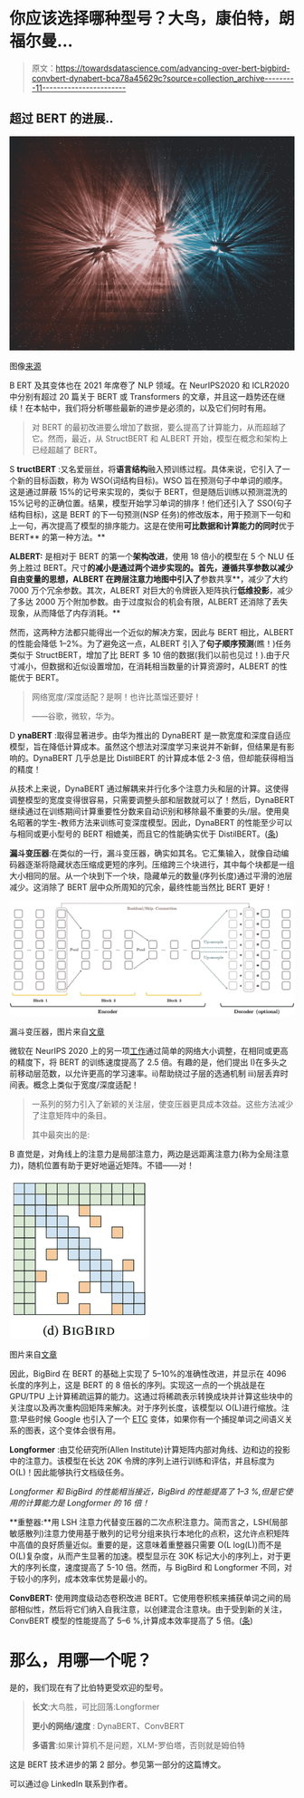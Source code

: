 # 你应该选择哪种型号？大鸟，康伯特，朗福尔曼…

> 原文：<https://towardsdatascience.com/advancing-over-bert-bigbird-convbert-dynabert-bca78a45629c?source=collection_archive---------11----------------------->

## 超过 BERT 的进展..

![](img/229f1d6c7377067bd76859e5342609cd.png)

图像[来源](https://unsplash.com/photos/wb85DEFXeRg)

B ERT 及其变体也在 2021 年席卷了 NLP 领域。在 NeurIPS2020 和 ICLR2020 中分别有超过 20 篇关于 BERT 或 Transformers 的文章，并且这一趋势还在继续！在本帖中，我们将分析哪些最新的进步是必须的，以及它们何时有用。

> 对 BERT 的最初改进要么增加了数据，要么提高了计算能力，从而超越了它。然而，最近，从 StructBERT 和 ALBERT 开始，模型在概念和架构上已经超越了 BERT。

S **tructBERT** :又名爱丽丝，将**语言结构**融入预训练过程。具体来说，它引入了一个新的目标函数，称为 WSO(词结构目标)。WSO 旨在预测句子中单词的顺序。这是通过屏蔽 15%的记号来实现的，类似于 BERT，但是随后训练以预测混洗的 15%记号的正确位置。结果，模型开始学习单词的排序！他们还引入了 SSO(句子结构目标)，这是 BERT 的下一句预测(NSP 任务)的修改版本，用于预测下一句和上一句，再次提高了模型的排序能力。这是在使用**可比数据和计算能力的同时**优于 BERT** 的第一种方法。**

**ALBERT:** 是相对于 BERT 的第一个**架构改进**，使用 18 倍小的模型在 5 个 NLU 任务上胜过 BERT。尺寸**的减小是通过两个进步实现的。首先，遵循共享参数以减少自由变量的思想，ALBERT 在跨层注意力地图中引入了**参数共享**，减少了大约 7000 万个冗余参数。其次，ALBERT 对巨大的令牌嵌入矩阵执行**低维投影**，减少了多达 2000 万个附加参数。由于过度拟合的机会有限，ALBERT 还消除了丢失现象，从而降低了内存消耗。**

然而，这两种方法都只能得出一个近似的解决方案，因此与 BERT 相比，ALBERT 的性能会降低 1–2%。为了避免这一点，ALBERT 引入了**句子顺序预测**(瞧！)任务类似于 StructBERT，增加了比 BERT 多 10 倍的数据(我们以前也见过！).由于尺寸减小，但数据和近似设置增加，在消耗相当数量的计算资源时，ALBERT 的性能优于 BERT。

> 网络宽度/深度适配？是啊！也许比蒸馏还要好！
> 
> ——谷歌，微软，华为。

D **ynaBERT** :取得显著进步。由华为推出的 DynaBERT 是一款宽度和深度自适应模型，旨在降低计算成本。虽然这个想法对深度学习来说并不新鲜，但结果是有影响的。DynaBERT 几乎总是比 DistilBERT 的计算成本低 2-3 倍，但却能获得相当的精度！

从技术上来说，DynaBERT 通过解耦来并行化多个注意力头和层的计算。这使得调整模型的宽度变得很容易，只需要调整头部和层数就可以了！然后，DynaBERT 继续通过在训练期间计算重要性分数来自动识别和移除最不重要的头/层。使用臭名昭著的学生-教师方法来训练可变深度模型。因此，DynaBERT 的性能至少可以与相同或更小型号的 BERT 相媲美，而且它的性能确实优于 DistilBERT。([条](https://proceedings.neurips.cc/paper/2020/file/6f5216f8d89b086c18298e043bfe48ed-Paper.pdf))

**漏斗变压器**:在类似的一行，漏斗变压器，确实如其名。它汇集输入，就像自动编码器逐渐将隐藏状态压缩成更短的序列。压缩跨三个块进行，其中每个块都是一组大小相同的层。从一个块到下一个块，隐藏单元的数量(序列长度)通过平滑的池层减少。这消除了 BERT 层中众所周知的冗余，最终性能当然比 BERT 更好！

![](img/c323e0e725bfdd960ee1724f9df03cc4.png)

漏斗变压器，图片来自[文章](https://proceedings.neurips.cc/paper/2020/file/2cd2915e69546904e4e5d4a2ac9e1652-Paper.pdf)

微软在 NeurIPS 2020 上的另一项[工作](https://proceedings.neurips.cc/paper/2020/file/a1140a3d0df1c81e24ae954d935e8926-Paper.pdf)通过简单的网络大小调整，在相同或更高的精度下，将 BERT 的训练速度提高了 2.5 倍。有趣的是，他们提出 I)在多头之前移动层范数，以允许更高的学习速率。ii)帮助绕过子层的选通机制 iii)层丢弃时间表。概念上类似于宽度/深度适配！

> 一系列的努力引入了新颖的关注层，使变压器更具成本效益。这些方法减少了注意矩阵中的条目。
> 
> 其中最突出的是:

B 直觉是，对角线上的注意力是局部注意力，两边是远距离注意力(称为全局注意力)，随机位置有助于更好地逼近矩阵。不错——对！

![](img/cb418c8393fae409f215b34f75e6de58.png)

图片来自[文章](https://arxiv.org/pdf/2007.14062.pdf)

因此，BigBird 在 BERT 的基础上实现了 5–10%的准确性改进，并显示在 4096 长度的序列上，这是 BERT 的 8 倍长的序列。实现这一点的一个挑战是在 GPU/TPU 上计算稀疏运算的能力。这通过将稀疏表示转换成块并计算这些块中的关注度以及再次重构回矩阵来解决。对于序列长度，该模型以 O(L)进行缩放。注意:早些时候 Google 也引入了一个 [ETC](https://arxiv.org/pdf/2004.08483.pdf) 变体，如果你有一个捕捉单词之间语义关系的图表，这个变体会很有用。

**Longformer** :由艾伦研究所(Allen Institute)计算矩阵内部对角线、边和边的投影中的注意力。该模型在长达 20K 令牌的序列上进行训练和评估，并且标度为 O(L)！因此能够执行文档级任务。

*Longformer 和 BigBird 的性能相当接近，BigBird 的性能提高了 1–3 %,但是它使用的计算能力是 Longformer 的 16 倍！*

**重整器:**用 LSH 注意力代替变压器的二次点积注意力。简而言之，LSH(局部敏感散列)注意力使用基于散列的记号分组来执行本地化的点积，这允许点积矩阵中高值的良好质量近似。重要的是，这意味着重整器只需要 O(L log(L))而不是 O(L)复杂度，从而产生显著的加速。模型显示在 30K 标记大小的序列上，对于更大的序列长度，速度提高了 5-10 倍。然而，与 BigBird 和 Longformer 不同，对于较小的序列，成本效率优势是最小的。

**ConvBERT:** 使用跨度级动态卷积改进 BERT。它使用卷积核来捕获单词之间的局部相似性，然后将它们纳入自我注意，以创建混合注意块。由于受到新的关注，ConvBERT 模型的性能提高了 5–6 %,计算成本效率提高了 5 倍。([条](https://proceedings.neurips.cc/paper/2020/file/96da2f590cd7246bbde0051047b0d6f7-Paper.pdf))

# 那么，用哪一个呢？

是的，我们现在有了比伯特更受欢迎的型号。

> **长文**:大鸟胜，可比回落:Longformer
> 
> **更小的网络/速度** : DynaBERT、ConvBERT
> 
> **多语言**:如果计算机不是问题，XLM-罗伯塔，否则就是姆伯特

这是 BERT 技术进步的第 2 部分。参见第一部分的这篇博文。

可以通过@ LinkedIn 联系到作者。